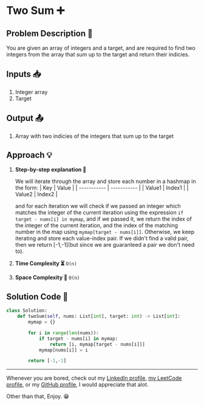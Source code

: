 # Two Sum ➕

## Problem Description 📖

You are given an array of integers and a target, and are required to find two integers from the array that sum up to the target and return their indicies.

## Inputs 📥

1. Integer array
2. Target

## Output 📤

1. Array with two indicies of the integers that sum up to the target

## Approach 💡

1. **Step-by-step explanation 🧠**

   We will iterate through the array and store each number in a hashmap in the form:
   | Key | Value |
   | ----------- | ----------- |
   | Value1 | Index1 |
   | Value2 | Index2 |

   and for each iteration we will check if we passed an integer which matches the integer of the current iteration using the expression `if target - nums[i] in mymap`, and if we passed it, we return the index of the integer of the current iteration, and the index of the matching number in the map using `mymap[target - nums[i]]`. Otherwise, we keep iterating and store each value-index pair. If we didn't find a valid pair, then we return [-1,-1](but since we are guaranteed a pair we don't need to).

2. **Time Complexity ⏳** `O(n)`
3. **Space Complexity 🚀** `O(n)`

## Solution Code 🧩

```python
class Solution:
    def twoSum(self, nums: List[int], target: int) -> List[int]:
        mymap = {}

        for i in range(len(nums)):
            if target - nums[i] in mymap:
                return [i, mymap[target - nums[i]]]
            mymap[nums[i]] = i

        return [-1,-1]
```

---

Whenever you are bored, check out my [LinkedIn profile](https://www.linkedin.com/in/tawfic-kobtan/), [my LeetCode profile](https://leetcode.com/u/tofuegy/), or my [GitHub profile](https://github.com/tawfickobtan), I would appreciate that alot.

Other than that, Enjoy. 😁
